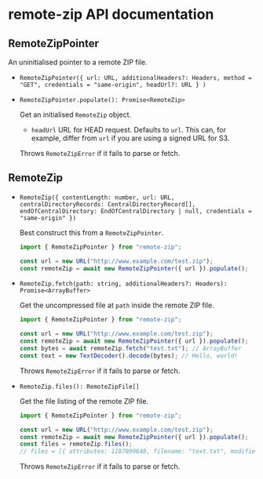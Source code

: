 # remote-zip API documentation

## RemoteZipPointer

An uninitialised pointer to a remote ZIP file.

- `RemoteZipPointer({ url: URL, additionalHeaders?: Headers, method = "GET", credentials = "same-origin", headUrl?: URL } )`

- `RemoteZipPointer.populate(): Promise<RemoteZip>`

  Get an initialised `RemoteZip` object.

  - `headUrl` URL for HEAD request. Defaults to `url`. This can, for example, differ from `url` if you are using a signed URL for S3.

  Throws `RemoteZipError` if it fails to parse or fetch.

## RemoteZip

- `RemoteZip({ contentLength: number, url: URL, centralDirectoryRecords: CentralDirectoryRecord[], endOfCentralDirectory: EndOfCentralDirectory | null, credentials = "same-origin" })`

  Best construct this from a `RemoteZipPointer`.

  ```ts
  import { RemoteZipPointer } from "remote-zip";

  const url = new URL("http://www.example.com/test.zip");
  const remoteZip = await new RemoteZipPointer({ url }).populate();
  ```

- `RemoteZip.fetch(path: string, additionalHeaders?: Headers): Promise<ArrayBuffer>`

  Get the uncompressed file at `path` inside the remote ZIP file.

  ```ts
  import { RemoteZipPointer } from "remote-zip";

  const url = new URL("http://www.example.com/test.zip");
  const remoteZip = await new RemoteZipPointer({ url }).populate();
  const bytes = await remoteZip.fetch("test.txt"); // ArrayBuffer
  const text = new TextDecoder().decode(bytes); // Hello, world!
  ```

  Throws `RemoteZipError` if it fails to parse or fetch.

- `RemoteZip.files(): RemoteZipFile[]`

  Get the file listing of the remote ZIP file.

  ```ts
  import { RemoteZipPointer } from "remote-zip";

  const url = new URL("http://www.example.com/test.zip");
  const remoteZip = await new RemoteZipPointer({ url }).populate();
  const files = remoteZip.files();
  // files = [{ attributes: 1107099648, filename: "text.txt", modified: "2021-06-17T12:28:02", size: 14 }]
  ```

  Throws `RemoteZipError` if it fails to parse or fetch.
